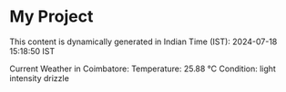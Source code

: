 # My Project

This content is dynamically generated in Indian Time (IST): 2024-07-18 15:18:50 IST


Current Weather in Coimbatore:
Temperature: 25.88 °C
Condition: light intensity drizzle
